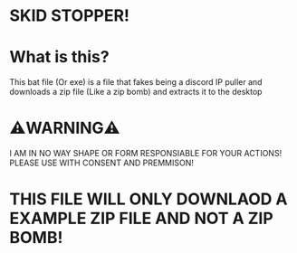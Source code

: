 # SKID STOPPER!

# What is this?
This bat file (Or exe) is a file that fakes being a discord IP puller and downloads a zip file (Like a zip bomb) and extracts it to the desktop

# ⚠️WARNING⚠️
I AM IN NO WAY SHAPE OR FORM RESPONSIABLE FOR YOUR ACTIONS!
PLEASE USE WITH CONSENT AND PREMMISON!

# THIS FILE WILL ONLY DOWNLAOD A EXAMPLE ZIP FILE AND NOT A ZIP BOMB!
